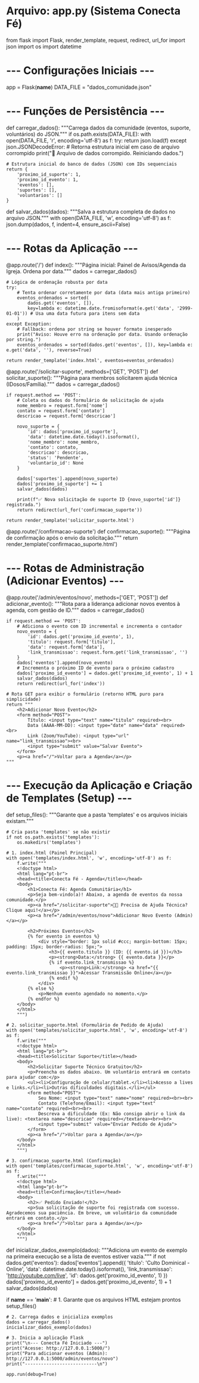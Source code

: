 # Arquivo: app.py (Sistema Conecta Fé)

from flask import Flask, render_template, request, redirect, url_for
import json
import os
import datetime

# --- Configurações Iniciais ---
app = Flask(__name__)
DATA_FILE = "dados_comunidade.json"

# --- Funções de Persistência ---

def carregar_dados():
    """Carrega dados da comunidade (eventos, suporte, voluntários) do JSON."""
    if os.path.exists(DATA_FILE):
        with open(DATA_FILE, 'r', encoding='utf-8') as f:
            try:
                return json.load(f)
            except json.JSONDecodeError:
                # Retorna estrutura inicial em caso de arquivo corrompido
                print("🚨 Arquivo de dados corrompido. Reiniciando dados.")
    
    # Estrutura inicial do banco de dados (JSON) com IDs sequenciais
    return {
        'proximo_id_suporte': 1,
        'proximo_id_evento': 1,
        'eventos': [],
        'suportes': [],
        'voluntarios': []
    }

def salvar_dados(dados):
    """Salva a estrutura completa de dados no arquivo JSON."""
    with open(DATA_FILE, 'w', encoding='utf-8') as f:
        json.dump(dados, f, indent=4, ensure_ascii=False)

# --- Rotas da Aplicação ---

@app.route('/')
def index():
    """Página inicial: Painel de Avisos/Agenda da Igreja. Ordena por data."""
    dados = carregar_dados()
    
    # Lógica de ordenação robusta por data
    try:
        # Tenta ordenar corretamente por data (data mais antiga primeiro)
        eventos_ordenados = sorted(
            dados.get('eventos', []),
            key=lambda e: datetime.date.fromisoformat(e.get('data', '2999-01-01')) # Usa uma data futura para itens sem data
        )
    except Exception:
        # Fallback: ordena por string se houver formato inesperado
        print("Aviso: Houve erro na ordenação por data. Usando ordenação por string.")
        eventos_ordenados = sorted(dados.get('eventos', []), key=lambda e: e.get('data', ''), reverse=True)
    
    return render_template('index.html', eventos=eventos_ordenados)

@app.route('/solicitar-suporte', methods=['GET', 'POST'])
def solicitar_suporte():
    """Página para membros solicitarem ajuda técnica (IDosos/Família)."""
    dados = carregar_dados()
    
    if request.method == 'POST':
        # Coleta os dados do formulário de solicitação de ajuda
        nome_membro = request.form['nome']
        contato = request.form['contato']
        descricao = request.form['descricao']
        
        novo_suporte = {
            'id': dados['proximo_id_suporte'],
            'data': datetime.date.today().isoformat(),
            'nome_membro': nome_membro,
            'contato': contato,
            'descricao': descricao,
            'status': 'Pendente',
            'voluntario_id': None
        }
        
        dados['suportes'].append(novo_suporte)
        dados['proximo_id_suporte'] += 1
        salvar_dados(dados)
        
        print(f"✅ Nova solicitação de suporte ID {novo_suporte['id']} registrada.")
        return redirect(url_for('confirmacao_suporte'))
        
    return render_template('solicitar_suporte.html')

@app.route('/confirmacao-suporte')
def confirmacao_suporte():
    """Página de confirmação após o envio da solicitação."""
    return render_template('confirmacao_suporte.html')

# --- Rotas de Administração (Adicionar Eventos) ---

@app.route('/admin/eventos/novo', methods=['GET', 'POST'])
def adicionar_evento():
    """Rota para a liderança adicionar novos eventos à agenda, com gestão de ID."""
    dados = carregar_dados()
    
    if request.method == 'POST':
        # Adiciona o evento com ID incremental e incrementa o contador
        novo_evento = {
            'id': dados.get('proximo_id_evento', 1),
            'titulo': request.form['titulo'],
            'data': request.form['data'],
            'link_transmissao': request.form.get('link_transmissao', '')
        }
        dados['eventos'].append(novo_evento)
        # Incrementa o próximo ID de evento para o próximo cadastro
        dados['proximo_id_evento'] = dados.get('proximo_id_evento', 1) + 1 
        salvar_dados(dados)
        return redirect(url_for('index'))
    
    # Rota GET para exibir o formulário (retorno HTML puro para simplicidade)
    return """
        <h2>Adicionar Novo Evento</h2>
        <form method="POST">
            Título: <input type="text" name="titulo" required><br>
            Data (AAAA-MM-DD): <input type="date" name="data" required><br>
            Link (Zoom/YouTube): <input type="url" name="link_transmissao"><br>
            <input type="submit" value="Salvar Evento">
        </form>
        <p><a href="/">Voltar para a Agenda</a></p>
    """

# --- Execução da Aplicação e Criação de Templates (Setup) ---

def setup_files():
    """Garante que a pasta 'templates' e os arquivos iniciais existam."""
    
    # Cria pasta 'templates' se não existir
    if not os.path.exists('templates'):
        os.makedirs('templates')
    
    # 1. index.html (Painel Principal)
    with open('templates/index.html', 'w', encoding='utf-8') as f:
        f.write("""
        <!doctype html>
        <html lang="pt-br">
        <head><title>Conecta Fé - Agenda</title></head>
        <body>
            <h1>Conecta Fé: Agenda Comunitária</h1>
            <p>Seja bem-vindo(a)! Abaixo, a agenda de eventos da nossa comunidade.</p>
            <p><a href="/solicitar-suporte">👵🏼 Precisa de Ajuda Técnica? Clique aqui!</a></p>
            <p><a href="/admin/eventos/novo">Adicionar Novo Evento (Admin)</a></p>
            
            <h2>Próximos Eventos</h2>
            {% for evento in eventos %}
                <div style="border: 1px solid #ccc; margin-bottom: 15px; padding: 15px; border-radius: 5px;">
                    <h3>{{ evento.titulo }} (ID: {{ evento.id }})</h3>
                    <p><strong>Data:</strong> {{ evento.data }}</p>
                    {% if evento.link_transmissao %}
                        <p><strong>Link:</strong> <a href="{{ evento.link_transmissao }}">Acessar Transmissão Online</a></p>
                    {% endif %}
                </div>
            {% else %}
                <p>Nenhum evento agendado no momento.</p>
            {% endfor %}
        </body>
        </html>
        """)

    # 2. solicitar_suporte.html (Formulário de Pedido de Ajuda)
    with open('templates/solicitar_suporte.html', 'w', encoding='utf-8') as f:
        f.write("""
        <!doctype html>
        <html lang="pt-br">
        <head><title>Solicitar Suporte</title></head>
        <body>
            <h2>Solicitar Suporte Técnico Gratuito</h2>
            <p>Preencha os dados abaixo. Um voluntário entrará em contato para ajudar com:</p>
            <ul><li>Configuração de celular/tablet.</li><li>Acesso a lives e links.</li><li>Outras dificuldades digitais.</li></ul>
            <form method="POST">
                Seu Nome: <input type="text" name="nome" required><br><br>
                Contato (Telefone/Email): <input type="text" name="contato" required><br><br>
                Descreva a dificuldade (Ex: Não consigo abrir o link da live): <textarea name="descricao" required></textarea><br><br>
                <input type="submit" value="Enviar Pedido de Ajuda">
            </form>
            <p><a href="/">Voltar para a Agenda</a></p>
        </body>
        </html>
        """)

    # 3. confirmacao_suporte.html (Confirmação)
    with open('templates/confirmacao_suporte.html', 'w', encoding='utf-8') as f:
        f.write("""
        <!doctype html>
        <html lang="pt-br">
        <head><title>Confirmação</title></head>
        <body>
            <h2>✅ Pedido Enviado!</h2>
            <p>Sua solicitação de suporte foi registrada com sucesso. Agradecemos sua paciência. Em breve, um voluntário da comunidade entrará em contato.</p>
            <p><a href="/">Voltar para a Agenda</a></p>
        </body>
        </html>
        """)


def inicializar_dados_exemplo(dados):
    """Adiciona um evento de exemplo na primeira execução se a lista de eventos estiver vazia."""
    if not dados.get('eventos'):
        dados['eventos'].append({
            'titulo': 'Culto Dominical - Online',
            'data': datetime.date.today().isoformat(),
            'link_transmissao': 'http://youtube.com/live',
            'id': dados.get('proximo_id_evento', 1)
        })
        dados['proximo_id_evento'] = dados.get('proximo_id_evento', 1) + 1
        salvar_dados(dados)

if __name__ == '__main__':
    # 1. Garante que os arquivos HTML estejam prontos
    setup_files()
    
    # 2. Carrega dados e inicializa exemplos
    dados = carregar_dados()
    inicializar_dados_exemplo(dados)
    
    # 3. Inicia a aplicação Flask
    print("\n--- Conecta Fé Iniciado ---")
    print("Acesse: http://127.0.0.1:5000/")
    print("Para adicionar eventos (Admin): http://127.0.0.1:5000/admin/eventos/novo")
    print("---------------------------\n")
    
    app.run(debug=True)
